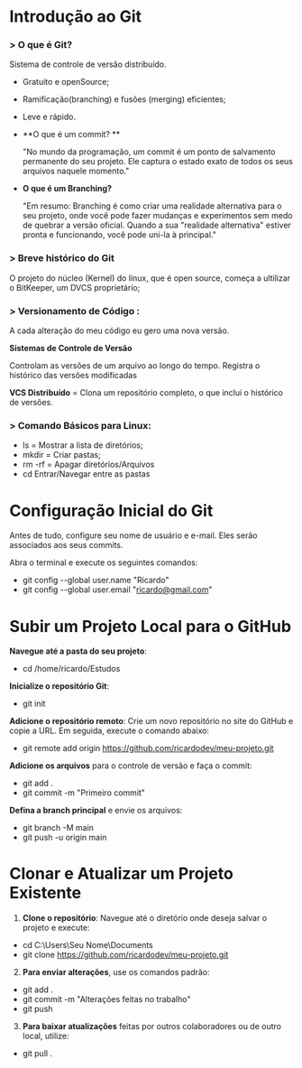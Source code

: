 # Introdução ao Git

### > O que é Git?

Sistema de controle de versão distribuído.

- Gratuito e openSource;

- Ramificação(branching) e fusões (merging) eficientes;

- Leve e rápido. 

- **O que é um commit? **

  "No mundo da programação, um commit é um ponto de salvamento permanente do seu projeto. Ele captura o estado exato de todos os seus arquivos naquele momento."

- **O que é um Branching?**

  "Em resumo: Branching é como criar uma realidade alternativa para o seu projeto, onde você pode fazer mudanças e experimentos sem medo de quebrar a versão oficial. Quando a sua "realidade alternativa" estiver pronta e funcionando, você pode uni-la à principal."

### > Breve histórico do Git

O projeto do núcleo (Kernel) do linux, que é open source, começa a ultilizar o BitKeeper, um DVCS proprietário;

### > Versionamento de Código :

A cada alteração do meu código eu gero uma nova versão.

**Sistemas de Controle de Versão**

 Controlam as versões de um arquivo ao longo do tempo. Registra o histórico das versões modificadas

**VCS Distribuído** = Clona um repositório completo, o que inclui o histórico de versões.

###  > Comando Básicos para Linux:

- ls = Mostrar a lista de diretórios;
- mkdir = Criar pastas;
- rm -rf = Apagar diretórios/Arquivos
- cd Entrar/Navegar entre as pastas 

#  Configuração Inicial do Git

Antes de tudo, configure seu nome de usuário e e-mail. Eles serão associados aos seus commits.

Abra o terminal e execute os seguintes comandos:

- git config --global user.name "Ricardo"
- git config --global user.email "ricardo@gmail.com"



# Subir um Projeto Local para o GitHub

**Navegue até a pasta do seu projeto**:

- cd /home/ricardo/Estudos

**Inicialize o repositório Git**:

- git init

**Adicione o repositório remoto**: Crie um novo repositório no site do GitHub e copie a URL. Em seguida, execute o comando abaixo:

- git remote add origin https://github.com/ricardodev/meu-projeto.git

**Adicione os arquivos** para o controle de versão e faça o commit:

- git add .
- git commit -m "Primeiro commit"

**Defina a branch principal** e envie os arquivos:

- git branch -M main
- git push -u origin main

#  Clonar e Atualizar um Projeto Existente

1. **Clone o repositório**: Navegue até o diretório onde deseja salvar o projeto e execute:

- cd C:\\Users\\Seu Nome\\Documents
- git clone https://github.com/ricardodev/meu-projeto.git

2. **Para enviar alterações**, use os comandos padrão:

- git add .
- git commit -m "Alterações feitas no trabalho"
- git push

3. **Para baixar atualizações** feitas por outros colaboradores ou de outro local, utilize:

- git pull
.

